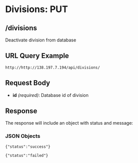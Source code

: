 # Divisions: PUT

## /divisions

Deactivate division from database

## URL Query Example

```
http://http://138.197.7.194/api/divisions/
```

## Request Body
- **id** *(required)*: Database id of division

## Response

The response will include an object with status and message:

### JSON Objects
```
{"status":"success"}
```
```
{"status":"failed"}
```

